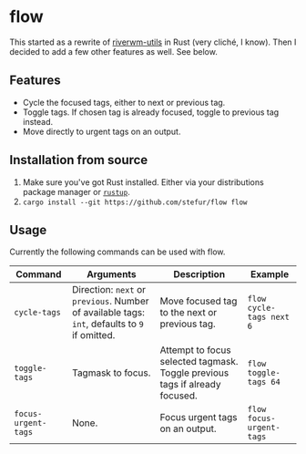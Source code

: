 # flow
This started as a rewrite of [riverwm-utils](https://github.com/NickHastings/riverwm-utils) in Rust (very cliché, I know). Then I decided to add a few other features as well. See below.

## Features
- Cycle the focused tags, either to next or previous tag.
- Toggle tags. If chosen tag is already focused, toggle to previous tag instead.
- Move directly to urgent tags on an output.

## Installation from source
1. Make sure you've got Rust installed. Either via your distributions package manager or [`rustup`](https://rustup.rs/).
2. `cargo install --git https://github.com/stefur/flow flow`

## Usage
Currently the following commands can be used with flow.

| Command | Arguments | Description | Example |
| --- | --- | --- | --- |
| `cycle-tags` | Direction: `next` or `previous`. Number of available tags: `int`, defaults to `9` if omitted. | Move focused tag to the next or previous tag. | `flow cycle-tags next 6` |
| `toggle-tags` | Tagmask to focus. | Attempt to focus selected tagmask. Toggle previous tags if already focused. | `flow toggle-tags 64` |
| `focus-urgent-tags` | None. | Focus urgent tags on an output. | `flow focus-urgent-tags` |